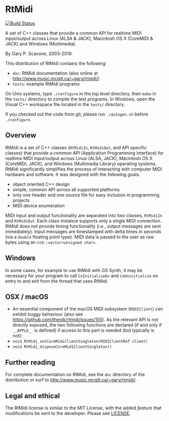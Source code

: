 # RtMidi

[![Build Status](https://travis-ci.org/thestk/rtmidi.svg?branch=master)](https://travis-ci.org/thestk/rtmidi)

A set of C++ classes that provide a common API for realtime MIDI input/output across Linux (ALSA & JACK), Macintosh OS X (CoreMIDI & JACK) and Windows (Multimedia).

By Gary P. Scavone, 2003-2019.

This distribution of RtMidi contains the following:

- `doc`:      RtMidi documentation (also online at http://www.music.mcgill.ca/~gary/rtmidi/)
- `tests`:    example RtMidi programs

On Unix systems, type `./configure` in the top level directory, then `make` in the `tests/` directory to compile the test programs.  In Windows, open the Visual C++ workspace file located in the `tests/` directory.

If you checked out the code from git, please run `./autogen.sh` before `./configure`.

## Overview

RtMidi is a set of C++ classes (`RtMidiIn`, `RtMidiOut`, and API specific classes) that provide a common API (Application Programming Interface) for realtime MIDI input/output across Linux (ALSA, JACK), Macintosh OS X (CoreMIDI, JACK), and Windows (Multimedia Library) operating systems.  RtMidi significantly simplifies the process of interacting with computer MIDI hardware and software.  It was designed with the following goals:

  - object oriented C++ design
  - simple, common API across all supported platforms
  - only one header and one source file for easy inclusion in programming projects
  - MIDI device enumeration

MIDI input and output functionality are separated into two classes, `RtMidiIn` and `RtMidiOut`.  Each class instance supports only a single MIDI connection.  RtMidi does not provide timing functionality (i.e., output messages are sent immediately).  Input messages are timestamped with delta times in seconds (via a `double` floating point type).  MIDI data is passed to the user as raw bytes using an `std::vector<unsigned char>`.

## Windows

In some cases, for example to use RtMidi with GS Synth, it may be necessary for your program to call `CoInitializeEx` and `CoUninitialize` on entry to and exit from the thread that uses RtMidi.

## OSX / macOS

- An essential component of the macOS MIDI subsystem (`MIDIClient`) can exhibit buggy behaviour (also see https://github.com/thestk/rtmidi/issues/155). As the relevant API is not directly exposed, the two following functions are declared (if and only if `__APPLE__` is defined) if access to this part is needed (but typically is not): 
 - `void RtMidi_setCoreMidiClientSingleton(MIDIClientRef client)`
 - `void RtMidi_disposeCoreMidiClientSingleton()`

## Further reading

For complete documentation on RtMidi, see the `doc` directory of the distribution or surf to http://www.music.mcgill.ca/~gary/rtmidi/.

## Legal and ethical

The RtMidi license is similar to the MIT License, with the added *feature* that modifications be sent to the developer.  Please see [LICENSE](LICENSE).

